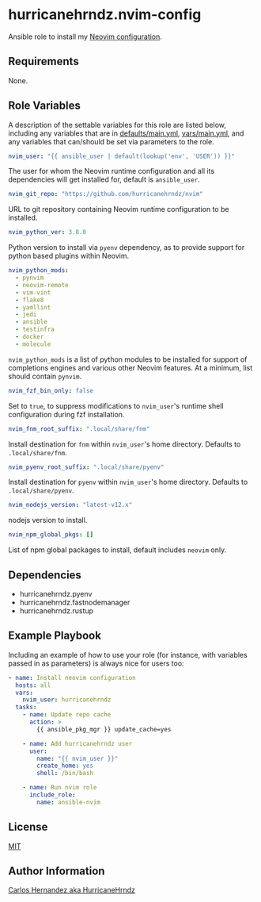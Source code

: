 # hurricanehrndz.nvim-config

Ansible role to install my [Neovim
configuration](https://github.com/hurricanehrndz/nvim).

## Requirements

None.

## Role Variables

A description of the settable variables for this role are listed below,
including any variables that are in [defaults/main.yml](defaults/main.yml),
[vars/main.yml](vars/main.yml), and any variables that can/should be set via
parameters to the role.

```yaml
nvim_user: "{{ ansible_user | default(lookup('env', 'USER')) }}"
```

The user for whom the Neovim runtime configuration and all its dependencies will
get installed for, default is `ansible_user`.

```yaml
nvim_git_repo: "https://github.com/hurricanehrndz/nvim"
```

URL to git repository containing Neovim runtime configuration to be installed.

```yaml
nvim_python_ver: 3.8.0
```

Python version to install via `pyenv` dependency, as to provide support for python
based plugins within Neovim.

```yaml
nvim_python_mods:
  - pynvim
  - neovim-remote
  - vim-vint
  - flake8
  - yamllint
  - jedi
  - ansible
  - testinfra
  - docker
  - molecule
```

`nvim_python_mods` is a list of python modules to be installed for support of
completions engines and various other Neovim features. At a minimum, list
should contain `pynvim`.

```yaml
nvim_fzf_bin_only: false
```

Set to `true`, to suppress modifications to `nvim_user`'s runtime
shell configuration during fzf installation.

```yaml
nvim_fnm_root_suffix: ".local/share/fnm"
```

Install destination for `fnm` within `nvim_user`'s home directory.
Defaults to `.local/share/fnm`.

```yaml
nvim_pyenv_root_suffix: ".local/share/pyenv"
```

Install destination for `pyenv`  within `nvim_user`'s home directory.
Defaults to `.local/share/pyenv`.

```yaml
nvim_nodejs_version: "latest-v12.x"
```

nodejs version to install.

```yaml
nvim_npm_global_pkgs: []
```

List of npm global packages to install, default includes `neovim` only.

## Dependencies

- hurricanehrndz.pyenv
- hurricanehrndz.fastnodemanager
- hurricanehrndz.rustup

## Example Playbook

Including an example of how to use your role (for instance, with variables
passed in as parameters) is always nice for users too:

```yaml
- name: Install neovim configuration
  hosts: all
  vars:
    nvim_user: hurricanehrndz
  tasks:
    - name: Update repo cache
      action: >
        {{ ansible_pkg_mgr }} update_cache=yes

    - name: Add hurricanehrndz user
      user:
        name: "{{ nvim_user }}"
        create_home: yes
        shell: /bin/bash

    - name: Run nvim role
      include_role:
        name: ansible-nvim

```

## License

[MIT](LICENSE)

## Author Information

[Carlos Hernandez aka HurricaneHrndz](https://github.com/hurricanehrndz)

